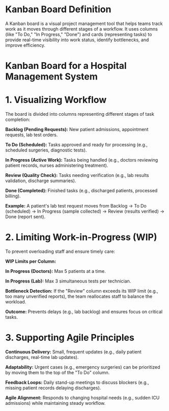 # Kanban Board Definition
A Kanban board is a visual project management tool that helps teams track work as it moves through different stages of a workflow. It uses columns (like "To Do," "In Progress," "Done") and cards (representing tasks) 
to provide real-time visibility into work status, identify bottlenecks, and improve efficiency.

# Kanban Board for a Hospital Management System
# 1. Visualizing Workflow
The board is divided into columns representing different stages of task completion:

**Backlog (Pending Requests):** New patient admissions, appointment requests, lab test orders.

**To Do (Scheduled):** Tasks approved and ready for processing (e.g., scheduled surgeries, diagnostic tests).

**In Progress (Active Work):** Tasks being handled (e.g., doctors reviewing patient records, nurses administering treatment).

**Review (Quality Check):** Tasks needing verification (e.g., lab results validation, discharge summaries).

**Done (Completed):** Finished tasks (e.g., discharged patients, processed billing).

**Example:** A patient's lab test request moves from Backlog → To Do (scheduled) → In Progress (sample collected) → Review (results verified) → Done (report sent).

# 2. Limiting Work-in-Progress (WIP)
To prevent overloading staff and ensure timely care:

**WIP Limits per Column:**

**In Progress (Doctors):** Max 5 patients at a time.

**In Progress (Lab):** Max 3 simultaneous tests per technician.

**Bottleneck Detection:** If the "Review" column exceeds its WIP limit (e.g., too many unverified reports), the team reallocates staff to balance the workload.

**Outcome:** Prevents delays (e.g., lab backlog) and ensures focus on critical tasks.

# 3. Supporting Agile Principles
**Continuous Delivery:** Small, frequent updates (e.g., daily patient discharges, real-time lab updates).

**Adaptability:** Urgent cases (e.g., emergency surgeries) can be prioritized by moving them to the top of the "To Do" column.

**Feedback Loops:** Daily stand-up meetings to discuss blockers (e.g., missing patient records delaying discharges).

**Agile Alignment:** Responds to changing hospital needs (e.g., sudden ICU admissions) while maintaining steady workflow.
